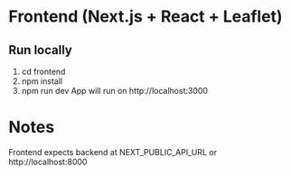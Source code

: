 # Frontend (Next.js + React + Leaflet)
## Run locally
1. cd frontend
2. npm install
3. npm run dev
App will run on http://localhost:3000


# Notes
Frontend expects backend at NEXT_PUBLIC_API_URL or http://localhost:8000
